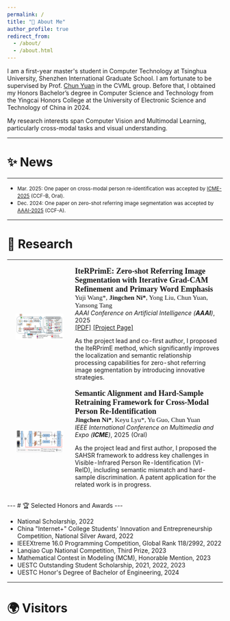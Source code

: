 ```yaml
---
permalink: /
title: "👋 About Me"
author_profile: true
redirect_from:
  - /about/
  - /about.html
---
```


I am a first-year master's student in Computer Technology at Tsinghua University, Shenzhen International Graduate School. I am fortunate to be supervised by Prof. [Chun Yuan](https://www.sigs.tsinghua.edu.cn/yc2/main.psp) in the CVML group. Before that, I obtained my Honors Bachelor’s degree in Computer Science and Technology from the Yingcai Honors College at the University of Electronic Science and Technology of China in 2024.

My research interests span Computer Vision and Multimodal Learning, particularly cross-modal tasks and visual understanding.

---
# ✨ News
---

<!-- * <span style="font-size: smaller;">May 2025: One paper on weakly-supervised camouflaged object detection has been submitted to AAAI-2026.</span> -->

<!-- * <span style="font-size: smaller;">Mar 2025: Started an algorithm internship at Huawei Noah's Ark Lab, focusing on LLM inference compression.</span> -->

* <span style="font-size: smaller;">Mar. 2025: One paper on cross-modal person re-identification was accepted by [ICME-2025](https://2025.ieeeicme.org/) (CCF-B, Oral).</span>
* <span style="font-size: smaller;">Dec. 2024: One paper on zero-shot referring image segmentation was accepted by [AAAI-2025](https://aaai.org/conference/aaai/aaai-25/) (CCF-A).</span>

---
# 🔬 Research
---

<table style="width:100%;border:0px;border-spacing:0px;border-collapse:separate;margin-right:auto;margin-left:auto;"><tbody>

<!-- Long2Short -->

<!-- <tr>
<td style="padding:20px;width:30%;max-width:30%" align="center">
<img style="width:100%;max-width:100%" src="https://www.google.com/search?q=https://placehold.co/400x250/EFEFEF/333333%3Ftext%3DLong2Short" alt="Long2Short Project Image">
</td>
<td width="75%" valign="center">
<papertitle>Large Language Model Inference Compression (Long2Short)</papertitle>
<br>
Research Project @ <b>Huawei Noah's Ark Lab</b>
<br>
<em>Algorithm Intern, Mar 2025 - Jul 2025</em>
<br>
<p>To address the redundancy in Chain-of-Thought (CoT) reasoning, I explored various methods for inference acceleration. I proposed a logits-based loss masking algorithm and an orthogonal reward reconstruction algorithm, which improved inference efficiency and training stability without compromising performance.</p>
</td>
</tr> -->

<!-- FCL-COD -->

<!-- <tr>
<td style="padding:20px;width:30%;max-width:30%" align="center">
<img style="width:100%;max-width:100%" src="https://www.google.com/search?q=https://placehold.co/400x250/EFEFEF/333333%3Ftext%3DFCL-COD" alt="FCL-COD Project Image">
</td>
<td width="75%" valign="center">
<papertitle>Weakly-Supervised Camouflaged Object Detection via Frequency-aware and Contrastive Learning</papertitle>
<br>
<b>Jingchen Ni*</b>, et al.
<br>
<em>Submitted to AAAI Conference on Artificial Intelligence (<strong>AAAI</strong>)</em>, 2026
<br>
<p>As the first author, I proposed the FCL-COD framework, which effectively addresses background interference and boundary ambiguity in camouflaged object detection through innovative frequency-aware and gradient-aware contrastive learning mechanisms. The performance surpasses current SOTA models.</p>
</td>
</tr> -->


<!-- IteRPrimE -->

<tr>
<td style="padding:20px;width:30%;max-width:30%" align="center">
<img style="width:100%;max-width:100%" src="../images/iterprime.png" alt="IteRPrimE Project Image">
</td>
<td width="75%" valign="center">
<!-- <papertitle>IteRPrimE: Zero-shot Referring Image Segmentation with Iterative Grad-CAM Refinement and Primary Word Emphasis</papertitle> -->
<papertitle style="font-family: 'Times New Roman', Times, serif; font-weight: bold; font-size: 1.3em;">IteRPrimE: Zero-shot Referring Image Segmentation with Iterative Grad-CAM Refinement and Primary Word Emphasis</papertitle>
<br>
<span style="font-family: 'Times New Roman', Times, serif; font-size: 1.1em;">Yuji Wang*, <b>Jingchen Ni*</b>, Yong Liu, Chun Yuan, Yansong Tang</span>
<br>
<em>AAAI Conference on Artificial Intelligence (<strong>AAAI</strong>)</em>, 2025
<br>
<a href="https://ojs.aaai.org/index.php/AAAI/article/view/32880">[PDF]</a>
<a href="https://github.com/VoyageWang/IteRPrimE">[Project Page]</a>
<br>
<p>As the project lead and co-first author, I proposed the IteRPrimE method, which significantly improves the localization and semantic relationship processing capabilities for zero-shot referring image segmentation by introducing innovative strategies.</p>
</td>
</tr>

<!-- SAHSR -->

<tr>
<td style="padding:20px;width:30%;max-width:30%" align="center">
<img style="width:100%;max-width:100%" src="../images/SAHSR.png" alt="SAHSR Project Image">
</td>
<td width="75%" valign="center">
<papertitle style="font-family: 'Times New Roman', Times, serif; font-weight: bold; font-size: 1.3em;">Semantic Alignment and Hard-Sample Retraining Framework for Cross-Modal Person Re-Identification</papertitle>
<br>
<span style="font-family: 'Times New Roman', Times, serif; font-size: 1.1em;"><b>Jingchen Ni*</b>, Keyu Lyu*, Yu Guo, Chun Yuan</span>
<br>
<em>IEEE International Conference on Multimedia and Expo (<strong>ICME</strong>)</em>, 2025 (Oral)
<br>
<p>As the project lead and first author, I proposed the SAHSR framework to address key challenges in Visible-Infrared Person Re-Identification (VI-ReID), including semantic mismatch and hard-sample discrimination. A patent application for the related work is in progress.</p>
</td>
</tr>

</tbody></table>
---
# 🏆 Selected Honors and Awards
--- 

* National Scholarship, 2022
* China "Internet+" College Students' Innovation and Entrepreneurship Competition, National Silver Award, 2022
* IEEEXtreme 16.0 Programming Competition, Global Rank 118/2992, 2022
* Lanqiao Cup National Competition, Third Prize, 2023
* Mathematical Contest in Modeling (MCM), Honorable Mention, 2023
* UESTC Outstanding Student Scholarship, 2021, 2022, 2023
* UESTC Honor's Degree of Bachelor of Engineering, 2024

---
# 🌍 Visitors

<!-- <div style="text-align: center;">
<a href="https://clustrmaps.com/site/1c66m" title="Visit tracker"><img src="//clustrmaps.com/map_v2.png?cl=ffffff&w=a&t=tt&d=SXJmirhTs4ZzElqBB44im0Ge5e4xIAEpNBV_x9oQx68" /></a>
</div> -->

<div class="map-container">
  <script type="text/javascript" id="clstr_globe" src="//clustrmaps.com/globe.js?d=YcEGNdlapjfGw9-NBcj1CQW4sNbZoUSTRXAL3tOqhSM"></script>
</div>